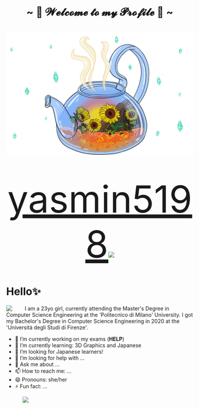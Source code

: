 <body>
<h1 align="center">~ 🌱 𝓦𝓮𝓵𝓬𝓸𝓶𝓮 𝓽𝓸 𝓶𝔂 𝓟𝓻𝓸𝓯𝓲𝓵𝓮 🌱 ~</h1>
<br>
<div align="center">
<img src="https://github.com/YasminAwad/YasminAwad/blob/main/imgs/IMG_2528.PNG" width="550" />
</div> 
<div align="center">
<p style="font-size:50px;"> <a href="https://www.instagram.com/yasmin5198/" style="font-size:100px;">yasmin5198</a><img src="https://img.icons8.com/dusk/64/000000/instagram.png" width="30px"></p>
</div> 
</body>

# Hello✨
<img align="left" src="https://c.tenor.com/cXlrPENTVkEAAAAj/chika-dance.gif" width="50px">
I am a 23yo girl, currently attending the Master's Degree in Computer Science Engineering at the 'Politecnico di Milano' University. I got my Bachelor's Degree in Computer Science Engineering in 2020 at the 'Università degli Studi di Firenze'.

- 🔭 I’m currently working on my exams (__HELP__)
- 🌱 I’m currently learning: 3D Graphics and Japanese
- 👯 I’m looking for Japanese learners!
- 🤔 I’m looking for help with ...
- 💬 Ask me about ...
- 📫 How to reach me: ...
- 😄 Pronouns: she/her
- ⚡ Fun fact: ...

<img align="right" src="https://i.pinimg.com/originals/0a/25/ab/0a25abe79f17f1f817250e16f078c9e7.gif" width="460px">


